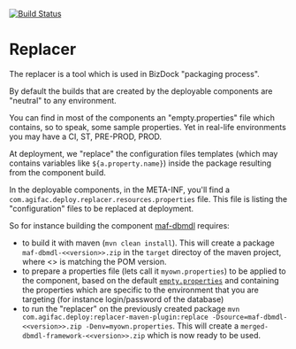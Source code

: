 [![Build Status](https://travis-ci.org/theAgileFactory/replacer.svg?branch=master)](https://travis-ci.org/theAgileFactory/replacer)

# Replacer
The replacer is a tool which is used in BizDock "packaging process".

By default the builds that are created by the deployable components are "neutral" to any environment.

You can find in most of the components an "empty.properties" file which contains, so to speak, some sample properties.
Yet in real-life environments you may have a CI, ST, PRE-PROD, PROD.

At deployment, we "replace" the configuration files templates (which may contains variables like `${a.property.name}`) inside the package resulting from the component build.

In the deployable components, in the META-INF, you'll find a `com.agifac.deploy.replacer.resources.properties` file.
This file is listing the "configuration" files to be replaced at deployment.

So for instance building the component [maf-dbmdl](https://github.com/theAgileFactory/maf-dbmdl) requires:
  * to build it with maven (`mvn clean install`). This will create a package `maf-dbmdl-<<version>>.zip` in the `target` directoy of the maven project, where <<version>> is matching the POM version.
  * to prepare a properties file (lets call it `myown.properties`) to be applied to the component, based on the default [`empty.properties`](https://github.com/theAgileFactory/maf-dbmdl/tree/master/src/main/properties) and containing the properties which are specific to the environment that you are targeting (for instance login/password of the database)
  * to run the "replacer" on the previously created package `mvn com.agifac.deploy:replacer-maven-plugin:replace -Dsource=maf-dbmdl-<<version>>.zip -Denv=myown.properties`. This will create a `merged-dbmdl-framework-<<version>>.zip` which is now ready to be used.
  
